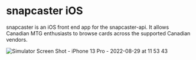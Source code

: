 # snapcaster iOS
snapcaster is an iOS front end app for the snapcaster-api. It allows Canadian MTG enthusiasts to browse cards across the supported Canadian vendors.

![Simulator Screen Shot - iPhone 13 Pro - 2022-08-29 at 11 53 43](https://user-images.githubusercontent.com/65413229/187277144-23e53c76-8318-446c-a521-f109816659cf.png)
